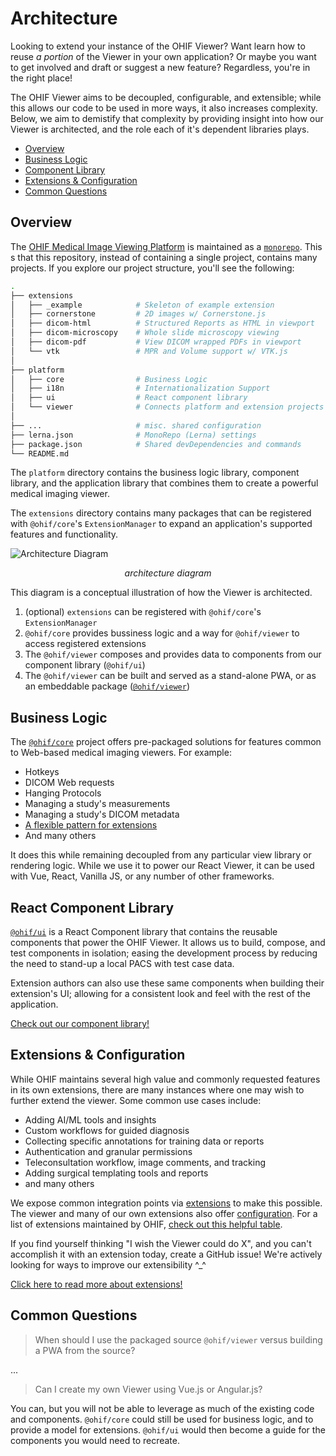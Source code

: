 # Architecture

Looking to extend your instance of the OHIF Viewer? Want learn how to reuse _a
portion_ of the Viewer in your own application? Or maybe you want to get
involved and draft or suggest a new feature? Regardless, you're in the right
place!

The OHIF Viewer aims to be decoupled, configurable, and extensible; while this
allows our code to be used in more ways, it also increases complexity. Below, we
aim to demistify that complexity by providing insight into how our Viewer is
architected, and the role each of it's dependent libraries plays.

- [Overview](#overview)
- [Business Logic](#business-logic)
- [Component Library](#react-component-library)
- [Extensions & Configuration](#extensions--configuration)
- [Common Questions](#common-questions)

## Overview

The [OHIF Medical Image Viewing Platform][viewers-project] is maintained as a
[`monorepo`][monorepo]. This s that this repository, instead of containing a
single project, contains many projects. If you explore our project structure,
you'll see the following:

```bash
.
├── extensions
│   ├── _example            # Skeleton of example extension
│   ├── cornerstone         # 2D images w/ Cornerstone.js
│   ├── dicom-html          # Structured Reports as HTML in viewport
│   ├── dicom-microscopy    # Whole slide microscopy viewing
│   ├── dicom-pdf           # View DICOM wrapped PDFs in viewport
│   └── vtk                 # MPR and Volume support w/ VTK.js
│
├── platform
│   ├── core                # Business Logic
│   ├── i18n                # Internationalization Support
│   ├── ui                  # React component library
│   └── viewer              # Connects platform and extension projects
│
├── ...                     # misc. shared configuration
├── lerna.json              # MonoRepo (Lerna) settings
├── package.json            # Shared devDependencies and commands
└── README.md
```

The `platform` directory contains the business logic library, component library,
and the application library that combines them to create a powerful medical
imaging viewer.

The `extensions` directory contains many packages that can be registered with
`@ohif/core`'s `ExtensionManager` to expand an application's supported features
and functionality.

![Architecture Diagram](../assets/img/architecture-diagram.png)

<center><i>architecture diagram</i></center>

This diagram is a conceptual illustration of how the Viewer is architected.

1. (optional) `extensions` can be registered with `@ohif/core`'s
   `ExtensionManager`
2. `@ohif/core` provides bussiness logic and a way for `@ohif/viewer` to access
   registered extensions
3. The `@ohif/viewer` composes and provides data to components from our
   component library (`@ohif/ui`)
4. The `@ohif/viewer` can be built and served as a stand-alone PWA, or as an
   embeddable package ([`@ohif/viewer`][viewer-npm])

## Business Logic

The [`@ohif/core`][core-github] project offers pre-packaged solutions for
features common to Web-based medical imaging viewers. For example:

- Hotkeys
- DICOM Web requests
- Hanging Protocols
- Managing a study's measurements
- Managing a study's DICOM metadata
- [A flexible pattern for extensions](../extensions/index.md)
- And many others

It does this while remaining decoupled from any particular view library or
rendering logic. While we use it to power our React Viewer, it can be used with
Vue, React, Vanilla JS, or any number of other frameworks.

## React Component Library

[`@ohif/ui`][ui-github] is a React Component library that contains the reusable
components that power the OHIF Viewer. It allows us to build, compose, and test
components in isolation; easing the development process by reducing the need to
stand-up a local PACS with test case data.

Extension authors can also use these same components when building their
extension's UI; allowing for a consistent look and feel with the rest of the
application.

[Check out our component library!](https://react.ohif.org/)

## Extensions & Configuration

While OHIF maintains several high value and commonly requested features in its
own extensions, there are many instances where one may wish to further extend
the viewer. Some common use cases include:

- Adding AI/ML tools and insights
- Custom workflows for guided diagnosis
- Collecting specific annotations for training data or reports
- Authentication and granular permissions
- Teleconsultation workflow, image comments, and tracking
- Adding surgical templating tools and reports
- and many others

We expose common integration points via [extensions](../extensions/index.md) to
make this possible. The viewer and many of our own extensions also offer
[configuration][configuration]. For a list of extensions maintained by OHIF,
[check out this helpful table](../extensions/index.md#maintained-extensions).

If you find yourself thinking "I wish the Viewer could do X", and you can't
accomplish it with an extension today, create a GitHub issue! We're actively
looking for ways to improve our extensibility ^\_^

[Click here to read more about extensions!](../extensions/index.md)

## Common Questions

> When should I use the packaged source `@ohif/viewer` versus building a PWA
> from the source?

...

> Can I create my own Viewer using Vue.js or Angular.js?

You can, but you will not be able to leverage as much of the existing code and
components. `@ohif/core` could still be used for business logic, and to provide
a model for extensions. `@ohif/ui` would then become a guide for the components
you would need to recreate.

<!--
  Links
  -->

<!-- prettier-ignore-start -->
[monorepo]: https://github.com/OHIF/Viewers/issues/768
[viewers-project]: https://github.com/OHIF/Viewers
[viewer-npm]: https://www.npmjs.com/package/@ohif/viewer
[pwa]: https://developers.google.com/web/progressive-web-apps/
[configuration]: ../configuring/index.md
[extensions]: ../extensions/index.md
[core-github]: https://github.com/OHIF/viewers/platform/core
[ui-github]: https://github.com/OHIF/Viewers/tree/master/platform/ui
<!-- prettier-ignore-end -->
